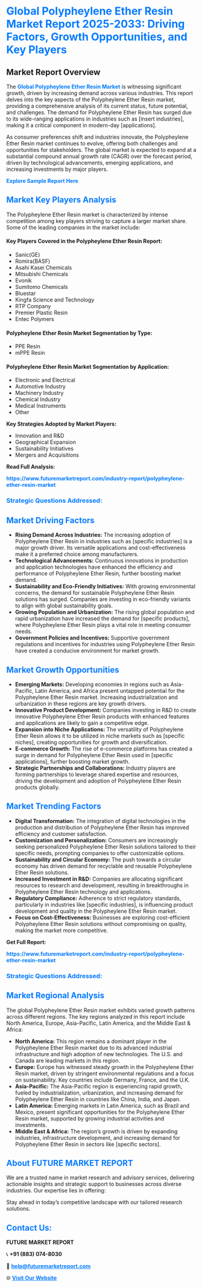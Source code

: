 <h1 style="color: #007BFF;">Global Polypheylene Ether Resin Market Report 2025-2033: Driving Factors, Growth Opportunities, and Key Players</h1>

<section id="overview">
<h2>Market Report Overview</h2>
<p>The <a href="https://www.futuremarketreport.com/industry-report/polypheylene-ether-resin-market" style="color: #007BFF; text-decoration: none;"><strong>Global Polypheylene Ether Resin Market</strong></a> is witnessing significant growth, driven by increasing demand across various industries. This report delves into the key aspects of the Polypheylene Ether Resin market, providing a comprehensive analysis of its current status, future potential, and challenges. The demand for Polypheylene Ether Resin has surged due to its wide-ranging applications in industries such as [insert industries], making it a critical component in modern-day [applications].</p>
<p>As consumer preferences shift and industries innovate, the Polypheylene Ether Resin market continues to evolve, offering both challenges and opportunities for stakeholders. The global market is expected to expand at a substantial compound annual growth rate (CAGR) over the forecast period, driven by technological advancements, emerging applications, and increasing investments by major players.</p>
</section>

<section id="overview">
<p><a href="https://www.futuremarketreport.com/request-sample/reportId=91032" style="color: #007BFF; text-decoration: none;"><strong>Explore Sample Report Here</strong></a></p>
</section>

<section id="key-players">
<h2 style="color: #007BFF;">Market Key Players Analysis</h2>
<p>The Polypheylene Ether Resin market is characterized by intense competition among key players striving to capture a larger market share. Some of the leading companies in the market include:</p>
<h4>Key Players Covered in the Polypheylene Ether Resin Report:</h4>
<ul><li>Sanic(GE)</li><li>Romira(BASF)</li><li>Asahi Kasei Chemicals</li><li>Mitsubishi Chemicals</li><li>Evonik</li><li>Sumitomo Chemicals</li><li>Bluestar</li><li>Kingfa Science and Technology</li><li>RTP Company</li><li>Premier Plastic Resin</li><li>Entec Polymers</li></ul>
<h4>Polypheylene Ether Resin Market Segmentation by Type:</h4>
<ul><li>PPE Resin</li><li>mPPE Resin</li></ul>

<h4>Polypheylene Ether Resin Market Segmentation by Application:</h4>
<ul><li>Electronic and Electrical</li><li>Automotive Industry</li><li>Machinery Industry</li><li>Chemical Industry</li><li>Medical Instruments</li><li>Other</li></ul>
<p><strong>Key Strategies Adopted by Market Players:</strong></p>
<ul>
<li>Innovation and R&D</li>
<li>Geographical Expansion</li>
<li>Sustainability Initiatives</li>
<li>Mergers and Acquisitions</li>
</ul>
</section>

<section>
<p><strong>Read Full Analysis: </strong></p><a href="https://www.futuremarketreport.com/industry-report/polypheylene-ether-resin-market" style="color: #007BFF; text-decoration: none;"><strong>https://www.futuremarketreport.com/industry-report/polypheylene-ether-resin-market</strong></a>
<h3 style="color: #007BFF;">Strategic Questions Addressed:</h3>
</section>

<section id="driving-factors">
<h2 style="color: #007BFF;">Market Driving Factors</h2>
<ul>
<li><strong>Rising Demand Across Industries:</strong> The increasing adoption of Polypheylene Ether Resin in industries such as [specific industries] is a major growth driver. Its versatile applications and cost-effectiveness make it a preferred choice among manufacturers.</li>
<li><strong>Technological Advancements:</strong> Continuous innovations in production and application technologies have enhanced the efficiency and performance of Polypheylene Ether Resin, further boosting market demand.</li>
<li><strong>Sustainability and Eco-Friendly Initiatives:</strong> With growing environmental concerns, the demand for sustainable Polypheylene Ether Resin solutions has surged. Companies are investing in eco-friendly variants to align with global sustainability goals.</li>
<li><strong>Growing Population and Urbanization:</strong> The rising global population and rapid urbanization have increased the demand for [specific products], where Polypheylene Ether Resin plays a vital role in meeting consumer needs.</li>
<li><strong>Government Policies and Incentives:</strong> Supportive government regulations and incentives for industries using Polypheylene Ether Resin have created a conducive environment for market growth.</li>
</ul>
</section>

<section id="growth-opportunities">
<h2 style="color: #007BFF;">Market Growth Opportunities</h2>
<ul>
<li><strong>Emerging Markets:</strong> Developing economies in regions such as Asia-Pacific, Latin America, and Africa present untapped potential for the Polypheylene Ether Resin market. Increasing industrialization and urbanization in these regions are key growth drivers.</li>
<li><strong>Innovative Product Development:</strong> Companies investing in R&D to create innovative Polypheylene Ether Resin products with enhanced features and applications are likely to gain a competitive edge.</li>
<li><strong>Expansion into Niche Applications:</strong> The versatility of Polypheylene Ether Resin allows it to be utilized in niche markets such as [specific niches], creating opportunities for growth and diversification.</li>
<li><strong>E-commerce Growth:</strong> The rise of e-commerce platforms has created a surge in demand for Polypheylene Ether Resin used in [specific applications], further boosting market growth.</li>
<li><strong>Strategic Partnerships and Collaborations:</strong> Industry players are forming partnerships to leverage shared expertise and resources, driving the development and adoption of Polypheylene Ether Resin products globally.</li>
</ul>
</section>

<section id="trending-factors">
<h2 style="color: #007BFF;">Market Trending Factors</h2>
<ul>
<li><strong>Digital Transformation:</strong> The integration of digital technologies in the production and distribution of Polypheylene Ether Resin has improved efficiency and customer satisfaction.</li>
<li><strong>Customization and Personalization:</strong> Consumers are increasingly seeking personalized Polypheylene Ether Resin solutions tailored to their specific needs, prompting companies to offer customizable options.</li>
<li><strong>Sustainability and Circular Economy:</strong> The push towards a circular economy has driven demand for recyclable and reusable Polypheylene Ether Resin solutions.</li>
<li><strong>Increased Investment in R&D:</strong> Companies are allocating significant resources to research and development, resulting in breakthroughs in Polypheylene Ether Resin technology and applications.</li>
<li><strong>Regulatory Compliance:</strong> Adherence to strict regulatory standards, particularly in industries like [specific industries], is influencing product development and quality in the Polypheylene Ether Resin market.</li>
<li><strong>Focus on Cost-Effectiveness:</strong> Businesses are exploring cost-efficient Polypheylene Ether Resin solutions without compromising on quality, making the market more competitive.</li>
</ul>
</section>

<section>
<p><strong>Get Full Report: </strong></p><a href="https://www.futuremarketreport.com/industry-report/polypheylene-ether-resin-market" style="color: #007BFF; text-decoration: none;"><strong>https://www.futuremarketreport.com/industry-report/polypheylene-ether-resin-market</strong></a>
<h3 style="color: #007BFF;">Strategic Questions Addressed:</h3>
</section>


<section id="regional-analysis">
<h2 style="color: #007BFF;">Market Regional Analysis</h2>
<p>The global Polypheylene Ether Resin market exhibits varied growth patterns across different regions. The key regions analyzed in this report include North America, Europe, Asia-Pacific, Latin America, and the Middle East & Africa:</p>
<ul>
<li><strong>North America:</strong> This region remains a dominant player in the Polypheylene Ether Resin market due to its advanced industrial infrastructure and high adoption of new technologies. The U.S. and Canada are leading markets in this region.</li>
<li><strong>Europe:</strong> Europe has witnessed steady growth in the Polypheylene Ether Resin market, driven by stringent environmental regulations and a focus on sustainability. Key countries include Germany, France, and the U.K.</li>
<li><strong>Asia-Pacific:</strong> The Asia-Pacific region is experiencing rapid growth, fueled by industrialization, urbanization, and increasing demand for Polypheylene Ether Resin in countries like China, India, and Japan.</li>
<li><strong>Latin America:</strong> Emerging markets in Latin America, such as Brazil and Mexico, present significant opportunities for the Polypheylene Ether Resin market, supported by growing industrial activities and investments.</li>
<li><strong>Middle East & Africa:</strong> The region’s growth is driven by expanding industries, infrastructure development, and increasing demand for Polypheylene Ether Resin in sectors like [specific sectors].</li>
</ul>
</section>

<footer>
<h2 style="color: #007BFF;">About FUTURE MARKET REPORT</h2>
<p>We are a trusted name in market research and advisory services, delivering actionable insights and strategic support to businesses across diverse industries. Our expertise lies in offering:</p>

<p>Stay ahead in today’s competitive landscape with our tailored research solutions.</p>

<h2 style="color: #007BFF;">Contact Us:</h2>
<p><strong>FUTURE MARKET REPORT</strong></p>
<p>📞 <strong>+91 (883) 074-8030</strong></p>
<p>📧 <strong><a href="mailto:help@futuremarketreport.com" style="color: #007BFF;">help@futuremarketreport.com</a></strong></p>
<p>🌐 <strong><a href="https://www.futuremarketreport.com/" style="color: #007BFF;">Visit Our Website</a></strong></p>
</footer>